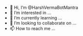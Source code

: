 - 👋 Hi, I’m @HarshVermaBotMantra
- 👀 I’m interested in ...
- 🌱 I’m currently learning ...
- 💞️ I’m looking to collaborate on ...
- 📫 How to reach me ...

<!---
HarshVermaBotMantra/HarshVermaBotMantra is a ✨ special ✨ repository because its `README.md` (this file) appears on your GitHub profile.
You can click the Preview link to take a look at your changes.
--->
